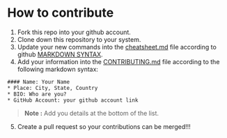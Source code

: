 How to contribute
================================
1. Fork this repo into your github account.
2. Clone down this repository to your system.
3. Update your new commands into the [cheatsheet.md](cheatsheet.md) file according to github [MARKDOWN SYNTAX](https://guides.github.com/features/mastering-markdown/).
4. Add your information into the [CONTRIBUTING.md](CONTRIBUTING.md) file according to the following markdown syntax:

```
#### Name: Your Name
* Place: City, State, Country
* BIO: Who are you?
* GitHub Account: your github account link
```

>**Note :** Add you details at the bottom of the list.

5. Create a pull request so your contributions can be merged!!!